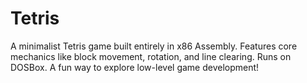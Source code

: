 # Tetris
A minimalist Tetris game built entirely in x86 Assembly. Features core mechanics like block movement, rotation, and line clearing. Runs on DOSBox. A fun way to explore low-level game development!
